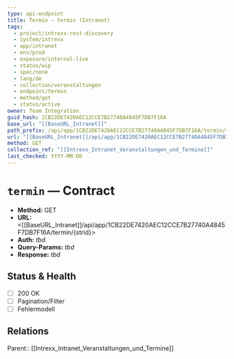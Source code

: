 ```yaml
---
type: api-endpoint
title: Termin — termin (Intranet)
tags:
  - project/intrexx-rest-discovery
  - system/intrexx
  - app/intranet
  - env/prod
  - exposure/internal-live
  - status/wip
  - spec/none
  - lang/de
  - collection/veranstaltungen
  - endpoint/termin
  - method/get
  - status/active
owner: Team Integration
guid_hash: 1CB22DE7420AEC12CCE7B27740A4845F7DB7F16A
base_url: "[[BaseURL_Intranet]]"
path_prefix: /api/app/1CB22DE7420AEC12CCE7B27740A4845F7DB7F16A/termin/{strid}$4
url: "[[BaseURL_Intranet]]/api/app/1CB22DE7420AEC12CCE7B27740A4845F7DB7F16A/termin/{strid}"
method: GET
collection_ref: "[[Intrexx_Intranet_Veranstaltungen_und_Termine]]"
last_checked: YYYY-MM-DD
---
```


# `termin` — Contract
- **Method:** GET  
- **URL:** <[[BaseURL_Intranet]]/api/app/1CB22DE7420AEC12CCE7B27740A4845F7DB7F16A/termin/{strid}>  
- **Auth:** _tbd_  
- **Query-Params:** _tbd_  
- **Response:** _tbd_

## Status & Health
- [ ] 200 OK
- [ ] Pagination/Filter
- [ ] Fehlermodell

## Relations
Parent:: [[Intrexx_Intranet_Veranstaltungen_und_Termine]]
